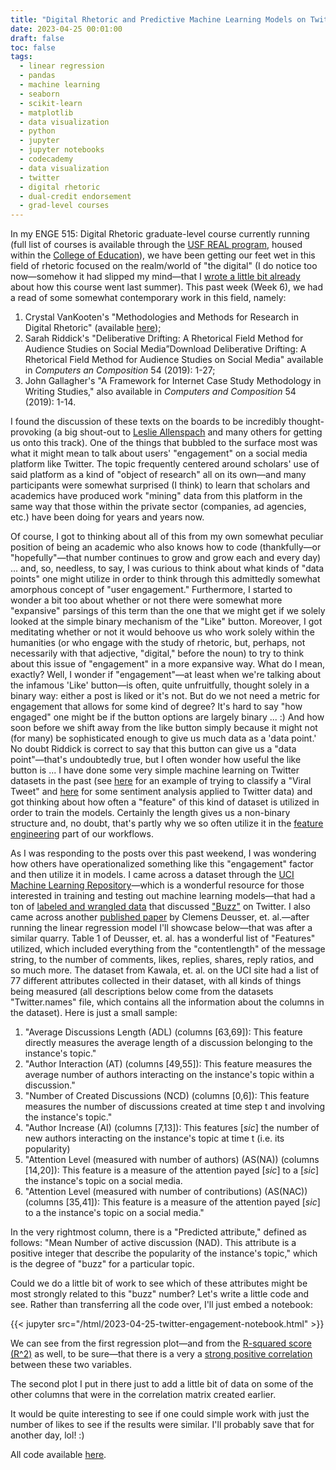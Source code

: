 ```yaml
---
title: "Digital Rhetoric and Predictive Machine Learning Models on Twitter Data"
date: 2023-04-25 00:01:00
draft: false
toc: false
tags:
  - linear regression
  - pandas
  - machine learning
  - seaborn
  - scikit-learn
  - matplotlib
  - data visualization
  - python
  - jupyter
  - jupyter notebooks
  - codecademy
  - data visualization
  - twitter
  - digital rhetoric
  - dual-credit endorsement
  - grad-level courses
---
```


In my ENGE 515: Digital Rhetoric graduate-level course currently running (full list of courses is available through the [USF REAL program](https://www.stfrancis.edu/real/courses/), housed within the [College of Education](https://www.stfrancis.edu/education/)), we have been getting our feet wet in this field of rhetoric focused on the realm/world of "the digital" (I do notice too now—somehow it had slipped my mind—that I [wrote a little bit already](https://kspicer80.github.io/posts/2022-05-23-grad-level-digital-rhetoric-course_14/) about how this course went last summer). This past week (Week 6), we had a read of some somewhat contemporary work in this field, namely:

1. Crystal VanKooten's "Methodologies and Methods for Research in Digital Rhetoric" (available [here](https://www.enculturation.net/methodologies-and-methods-for-research-in-digital-rhetoric));
2. Sarah Riddick's "Deliberative Drifting: A Rhetorical Field Method for Audience Studies on Social Media”Download Deliberative Drifting: A Rhetorical Field Method for Audience Studies on Social Media" available in *Computers an Composition* 54 (2019): 1-27;
3. John Gallagher's "A Framework for Internet Case Study Methodology in Writing Studies," also available in *Computers and Composition* 54 (2019): 1-14.

I found the discussion of these texts on the boards to be incredibly thought-provoking (a big shout-out to [Leslie Allenspach](https://www.dupage88.net/site/page/15113) and many others for getting us onto this track). One of the things that bubbled to the surface most was what it might mean to talk about users' "engagement" on a social media platform like Twitter. The topic frequently centered around scholars' use of said platform as a kind of "object of research" all on its own—and many participants were somewhat surprised (I think) to learn that scholars and academics have produced work "mining" data from this platform in the same way that those within the private sector (companies, ad agencies, etc.) have been doing for years and years now.

Of course, I got to thinking about all of this from my own somewhat peculiar position of being an academic who also knows how to code (thankfully—or "hopefully"—that number continues to grow and grow each and every day) ... and, so, needless, to say, I was curious to think about what kinds of "data points" one might utilize in order to think through this admittedly somewhat amorphous concept of "user engagement." Furthermore, I started to wonder a bit too about whether or not there were somewhat more "expansive" parsings of this term than the one that we might get if we solely looked at the simple binary mechanism of the "Like" button. Moreover, I got meditating whether or not it would behoove us who work solely within the humanities (or who engage with the study of rhetoric, but, perhaps, not necessarily with that adjective, "digital," before the noun) to try to think about this issue of "engagement" in a more expansive way. What do I mean, exactly? Well, I wonder if "engagement"—at least when we're talking about the infamous 'Like' button—is often, quite unfruitfully, thought solely in a binary way: either a post is liked or it's not. But do we not need a metric for engagement that allows for some kind of degree? It's hard to say "how engaged" one might be if the button options are largely binary ... :) And how soon before we shift away from the like button simply because it might not (for many) be sophisticated enough to give us much data as a 'data point.' No doubt Riddick is correct to say that this button can give us a "data point"—that's undoubtedly true, but I often wonder how useful the like button is ... I have done some very simple machine learning on Twitter datasets in the past (see [here](https://kspicer80.github.io/posts/2022-03-26-twitter-viral-tweet-classification-project_08/) for an example of trying to classify a "Viral Tweet" and [here](https://kspicer80.github.io/posts/2022-02-15-twitter-sentiment-analysis_07/) for some sentiment analysis applied to Twitter data) and got thinking about how often a "feature" of this kind of dataset is utilized in order to train the models. Certainly the length gives us a non-binary structure and, no doubt, that's partly why we so often utilize it in the [feature engineering](https://towardsdatascience.com/what-is-feature-engineering-importance-tools-and-techniques-for-machine-learning-2080b0269f10) part of our workflows.

As I was responding to the posts over this past weekend, I was wondering how others have operationalized something like this "engagement" factor and then utilize it in models. I came across a dataset through the [UCI Machine Learning Repository](https://archive.ics.uci.edu/ml/index.php)—which is a wonderful resource for those interested in training and testing out machine learning models—that had a ton of [labeled and wrangled data](https://archive.ics.uci.edu/ml/datasets/Buzz+in+social+media+#) that discussed ["Buzz"](http://grabmemedia.com/buzz-and-hype/) on Twitter. I also came across another [published paper](https://dl.acm.org/doi/fullHtml/10.1145/3184558.3191591) by Clemens Deusser, et. al.—after running the linear regression model I'll showcase below—that was after a similar quarry. Table 1 of Deusser, et. al. has a wonderful list of "Features" utilized, which included everything from the "contentlength" of the message string, to the number of comments, likes, replies, shares, reply ratios, and so much more. The dataset from Kawala, et. al. on the UCI site had a list of 77 different attributes collected in their dataset, with all kinds of things being measured (all descriptions below come from the datasets "Twitter.names" file, which contains all the information about the columns in the dataset). Here is just a small sample:

1. "Average Discussions Length (ADL) (columns [63,69]): This feature directly measures the average length of a discussion belonging to the instance's topic."
2. "Author Interaction (AT) (columns [49,55]): This feature measures the average number of authors interacting on the instance's topic within a discussion."
3. "Number of Created Discussions (NCD) (columns [0,6]): This feature measures the number of discussions created at time step t and involving the instance's topic."
4. "Author Increase (AI) (columns [7,13]): This features [*sic*] the number of new authors interacting on the instance's topic at time t (i.e. its popularity)
5. "Attention Level (measured with number of authors) (AS(NA)) (columns [14,20]): This feature is a measure of the attention payed [*sic*] to a [*sic*] the instance's topic on a social media.
6. "Attention Level (measured with number of contributions) (AS(NAC)) (columns [35,41]): This feature is a measure of the attention payed [*sic*] to a the instance's topic on a social media."

In the very rightmost column, there is a "Predicted attribute," defined as follows: "Mean Number of active discussion (NAD). This attribute is a positive integer that describe the popularity of the instance's topic," which is the degree of "buzz" for a particular topic.

Could we do a little bit of work to see which of these attributes might be most strongly related to this "buzz" number? Let's write a little code and see. Rather than transferring all the code over, I'll just embed a notebook:

{{< jupyter src="/html/2023-04-25-twitter-engagement-notebook.html" >}}

We can see from the first regression plot—and from the [R-squared score (R^2)](https://en.wikipedia.org/wiki/Coefficient_of_determination) as well, to be sure—that there is a very a [strong positive correlation](https://static-assets.codecademy.com/Courses/data-literacy/stats/ex9-corr/index.html) between these two variables.

The second plot I put in there just to add a little bit of data on some of the other columns that were in the correlation matrix created earlier.

It would be quite interesting to see if one could simple work with just the number of likes to see if the results were similar. I'll probably save that for another day, lol! :)

All code available [here](https://github.com/kspicer80/machine_learning_projects/tree/main/regression_on_twitter_and_toms_hardware).